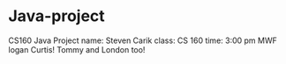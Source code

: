 # Java-project
CS160 Java Project
name: Steven Carik
class: CS 160
time: 3:00 pm MWF
logan
Curtis!
Tommy and London too!
